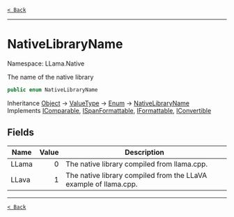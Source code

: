 [`< Back`](./)

---

# NativeLibraryName

Namespace: LLama.Native

The name of the native library

```csharp
public enum NativeLibraryName
```

Inheritance [Object](https://docs.microsoft.com/en-us/dotnet/api/system.object) → [ValueType](https://docs.microsoft.com/en-us/dotnet/api/system.valuetype) → [Enum](https://docs.microsoft.com/en-us/dotnet/api/system.enum) → [NativeLibraryName](./llama.native.nativelibraryname.md)<br>
Implements [IComparable](https://docs.microsoft.com/en-us/dotnet/api/system.icomparable), [ISpanFormattable](https://docs.microsoft.com/en-us/dotnet/api/system.ispanformattable), [IFormattable](https://docs.microsoft.com/en-us/dotnet/api/system.iformattable), [IConvertible](https://docs.microsoft.com/en-us/dotnet/api/system.iconvertible)

## Fields

| Name | Value | Description |
| --- | --: | --- |
| LLama | 0 | The native library compiled from llama.cpp. |
| LLava | 1 | The native library compiled from the LLaVA example of llama.cpp. |

---

[`< Back`](./)

